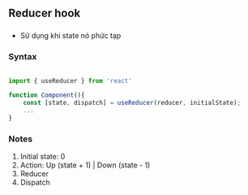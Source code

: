 ## Reducer hook
###

- Sử dụng khi state nó phức tạp

### Syntax
``` jsx

import { useReducer } from 'react'

function Component(){
    const [state, dispatch] = useReducer(reducer, initialState);
    ...
}

```

### Notes
1. Initial state: 0
2. Action: Up (state + 1) | Down (state - 1)
3. Reducer
4. Dispatch